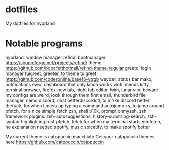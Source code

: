 # dotfiles
My dotfiles for hyprland
# Notable programs
hyprland, window manager
refind, bootmanager https://sourceforge.net/projects/refind/ theme https://github.com/bobafetthotmail/refind-theme-regular
greetd, login manager
tuigreet, greeter, to theme tuigreet https://github.com/coderonline/base16-vtrgb 
waybar, status bar
mako, notifications
eww, dashboard that only kinda works
wofi, menus
kitty, terminal
browser, firefox
new tab, night tab
editor, lvim, lunar vim, beware my configs are weird, look through them first
email, thunderbird
file manager, nemo
discord, chat
betterdiscordctl, to make discord better
thefuck, for when I mess up typing a command
autojump-rs, to jump around
pfetch, for a nice simple fetch
zsh, shell
p10k, prompt
ohmyzsh, zsh framework plugins: zsh-autosuggestions, history-substring-search, zsh-syntax-highlighting rust
pfetch, fetch for when my terminal starts
neofetch, no explanation needed
spotify, music
spicetify, to make spotify better

My current theme is catppuccin macchiato
Get your catppuccin themes here https://github.com/catppuccin/catppuccin
